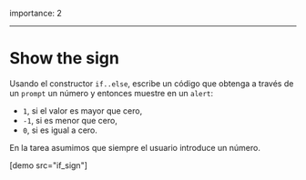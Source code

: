 importance: 2

---

# Show the sign

Usando el constructor `if..else`, escribe un código que obtenga a través de un `prompt` un número y entonces muestre en un `alert`:

- `1`, si el valor es mayor que cero,
- `-1`, si es menor que cero,
- `0`, si es igual a cero.

En la tarea asumimos que siempre el usuario introduce un número.

[demo src="if_sign"]
